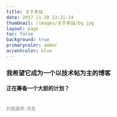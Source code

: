 ```yaml
---
title: 关于本站
date: 2017-11-30 22:21:14
thumbnail: /images/关于本站/bg.jpg
layout: page
toc: false
background: true
primarycolor: amber
accentcolor: blue
---
```


###   我希望它成为一个以技术帖为主的博客
####  正在筹备一个大胆的计划？
<br>
<span style="font-size:12px;color:#888">封面画师:  佚名</span>